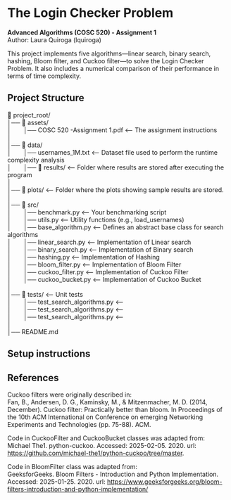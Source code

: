 # The Login Checker Problem
**Advanced Algorithms (COSC 520) - Assignment 1**     
Author: Laura Quiroga (lquiroga)     

This project implements five algorithms—linear search, binary search, hashing, Bloom filter, and Cuckoo filter—to solve the Login Checker Problem. It also includes a numerical comparison of their performance in terms of time complexity.     

## Project Structure
📂 project_root/     
│── 📂 assets/       
│&emsp;&emsp;│── COSC 520 -Assignment 1.pdf  <-- The assignment instructions      
│      
│── 📂 data/     
│&emsp;&emsp;│── usernames_1M.txt  <-- Dataset file used to perform the runtime complexity analysis     
│&emsp;&emsp;│── 📂 results/  <-- Folder where results are stored after executing the program     
│        
│── 📂 plots/  <-- Folder where the plots showing sample results are stored.       
│        
│── 📂 src/   
│&emsp;&emsp;│── benchmark.py   <-- Your benchmarking script       
│&emsp;&emsp;│── utils.py       <-- Utility functions (e.g., load_usernames)     
│&emsp;&emsp;│── base_algorithm.py  <-- Defines an abstract base class for search algorithms      
│&emsp;&emsp;│── linear_search.py  <-- Implementation of Linear search    
│&emsp;&emsp;│── binary_search.py  <-- Implementation of Binary search    
│&emsp;&emsp;│── hashing.py  <-- Implementation of Hashing     
│&emsp;&emsp;│── bloom_filter.py  <-- Implementation of Bloom Filter     
│&emsp;&emsp;│── cuckoo_filter.py  <-- Implementation of Cuckoo Filter     
│&emsp;&emsp;│── cuckoo_bucket.py  <-- Implementation of Cuckoo Bucket       
│       
│── 📂 tests/  <-- Unit tests     
│&emsp;&emsp;│── test_search_algorithms.py  <--     
│&emsp;&emsp;│── test_search_algorithms.py  <--     
│&emsp;&emsp;│── test_search_algorithms.py  <--     
│      
│── README.md       

## Setup instructions   

## References
Cuckoo filters were originally described in:       
        Fan, B., Andersen, D. G., Kaminsky, M., & Mitzenmacher, M. D. (2014, December).
        Cuckoo filter: Practically better than bloom.
        In Proceedings of the 10th ACM International on Conference on emerging Networking Experiments and Technologies (pp. 75-88). ACM.

Code in CuckooFilter and CuckooBucket classes was adapted from:      
Michael The1. python-cuckoo. Accessed: 2025-02-05. 2020. url: https://github.com/michael-the1/python-cuckoo/tree/master.

Code in BloomFilter class was adapted from:     
GeeksforGeeks. Bloom Filters - Introduction and Python Implementation.
Accessed: 2025-01-25. 2020. url: https://www.geeksforgeeks.org/bloom-filters-introduction-and-python-implementation/
